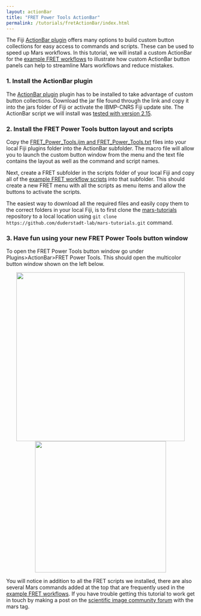 ```yaml
---
layout: actionBar
title: "FRET Power Tools ActionBar"
permalink: /tutorials/fretActionBar/index.html
---
```


The Fiji [ActionBar plugin](https://figshare.com/articles/dataset/Custom_toolbars_and_mini_applications_with_Action_Bar/3397603) offers many options to build custom button collections for easy access to commands and scripts. These can be used to speed up Mars workflows. In this tutorial, we will install a custom ActionBar for the [example FRET workflows](../examples/) to illustrate how custom ActionBar button panels can help to streamline Mars workflows and reduce mistakes.

### 1. Install the ActionBar plugin
The [ActionBar plugin](https://figshare.com/articles/dataset/Custom_toolbars_and_mini_applications_with_Action_Bar/3397603) plugin has to be installed to take advantage of custom button collections. Download the jar file found through the link and copy it into the jars folder of Fiji or activate the IBMP-CNRS Fiji update site. The ActionBar script we will install was [tested with version 2.15](https://forum.image.sc/t/actionbar-switches-look-and-feel-to-metal/67838).

### 2. Install the FRET Power Tools button layout and scripts
Copy the [FRET_Power_Tools.ijm and FRET_Power_Tools.txt](https://github.com/duderstadt-lab/mars-tutorials/tree/master/Example_workflows/FRET/plugins/ActionBar) files into your local Fiji plugins folder into the ActionBar subfolder. The macro file will allow you to launch the custom button window from the menu and the text file contains the layout as well as the command and script names.

Next, create a FRET subfolder in the scripts folder of your local Fiji and copy all of the [example FRET workflow scripts](https://github.com/duderstadt-lab/mars-tutorials/tree/master/Example_workflows/FRET/scripts) into that subfolder. This should create a new FRET menu with all the scripts as menu items and allow the buttons to activate the scripts.

The easiest way to download all the required files and easily copy them to the correct folders in your local Fiji, is to first clone the [mars-tutorials](https://github.com/duderstadt-lab/mars-tutorials) repository to a local location using `git clone https://github.com/duderstadt-lab/mars-tutorials.git` command.

### 3. Have fun using your new FRET Power Tools button window
To open the FRET Power Tools button window go under Plugins>ActionBar>FRET Power Tools. This should open the multicolor button window shown on the left below.

<div style="text-align: center">
<img align='center' src='{{site.baseurl}}/tutorials/img/ActionBar_FRET_Power_Tools_Menu.png' width='450'>
<img align='center' src='{{site.baseurl}}/tutorials/img/ActionBar_FRET_Power_Tools.png' width='350'></div>

You will notice in addition to all the FRET scripts we installed, there are also several Mars commands added at the top that are frequently used in the [example FRET workflows](../examples/). If you have trouble getting this tutorial to work get in touch by making a post on the [scientific image community forum](https://forum.image.sc/tag/mars) with the mars tag.
